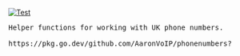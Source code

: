 [![Test](https://github.com/AaronVoIP/phonenumbers/actions/workflows/main.yml/badge.svg?branch=main)](https://github.com/AaronVoIP/phonenumbers/actions/workflows/main.yml)

<pre>
Helper functions for working with UK phone numbers.

https://pkg.go.dev/github.com/AaronVoIP/phonenumbers?
</pre>
